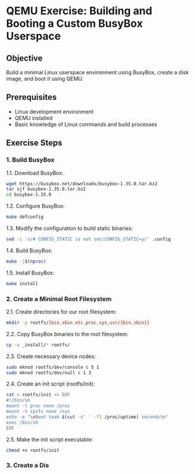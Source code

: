 # QEMU Exercise: Building and Booting a Custom BusyBox Userspace

## Objective
Build a minimal Linux userspace environment using BusyBox, create a disk image, and boot it using QEMU.

## Prerequisites
- Linux development environment
- QEMU installed
- Basic knowledge of Linux commands and build processes

## Exercise Steps

### 1. Build BusyBox

1.1. Download BusyBox:
```bash
wget https://busybox.net/downloads/busybox-1.35.0.tar.bz2
tar xjf busybox-1.35.0.tar.bz2
cd busybox-1.35.0
```

1.2. Configure BusyBox:
```bash
make defconfig
```

1.3. Modify the configuration to build static binaries:
```bash
sed -i 's/# CONFIG_STATIC is not set/CONFIG_STATIC=y/' .config
```

1.4. Build BusyBox:
```bash
make -j$(nproc)
```

1.5. Install BusyBox:
```bash
make install
```

### 2. Create a Minimal Root Filesystem

2.1. Create directories for our root filesystem:
```bash
mkdir -p rootfs/{bin,sbin,etc,proc,sys,usr/{bin,sbin}}
```

2.2. Copy BusyBox binaries to the root filesystem:
```bash
cp -a _install/* rootfs/
```

2.3. Create necessary device nodes:
```bash
sudo mknod rootfs/dev/console c 5 1
sudo mknod rootfs/dev/null c 1 3
```

2.4. Create an init script (rootfs/init):
```bash
cat > rootfs/init << EOF
#!/bin/sh
mount -t proc none /proc
mount -t sysfs none /sys
echo -e "\nBoot took $(cut -d' ' -f1 /proc/uptime) seconds\n"
exec /bin/sh
EOF
```

2.5. Make the init script executable:
```bash
chmod +x rootfs/init
```

### 3. Create a Dis